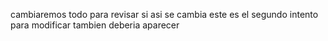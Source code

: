 cambiaremos todo para revisar si asi se cambia
este es el segundo intento para modificar  tambien deberia aparecer
